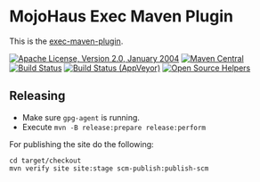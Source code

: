 # MojoHaus Exec Maven Plugin

This is the [exec-maven-plugin](http://www.mojohaus.org/exec-maven-plugin/).
 
[![Apache License, Version 2.0, January 2004](https://img.shields.io/github/license/mojohaus/sql-maven-plugin.svg?label=License)](http://www.apache.org/licenses/)
[![Maven Central](https://img.shields.io/maven-central/v/org.codehaus.mojo/exec-maven-plugin.svg?label=Maven%20Central)](http://search.maven.org/#search%7Cga%7C1%7Cg%3A%22org.codehaus.mojo%22%20a%3A%22exec-maven-plugin%22)
[![Build Status](https://travis-ci.org/mojohaus/exec-maven-plugin.svg?branch=master)](https://travis-ci.org/mojohaus/exec-maven-plugin)
[![Build Status (AppVeyor)](https://ci.appveyor.com/api/projects/status/github/mojohaus/exec-maven-plugin?branch=master&svg=true)](https://ci.appveyor.com/project/khmarbaise/exec-maven-plugin)
[![Open Source Helpers](https://www.codetriage.com/mojohaus/exec-maven-plugin/badges/users.svg)](https://www.codetriage.com/mojohaus/exec-maven-plugin)

## Releasing

* Make sure `gpg-agent` is running.
* Execute `mvn -B release:prepare release:perform`

For publishing the site do the following:

```
cd target/checkout
mvn verify site site:stage scm-publish:publish-scm
```
